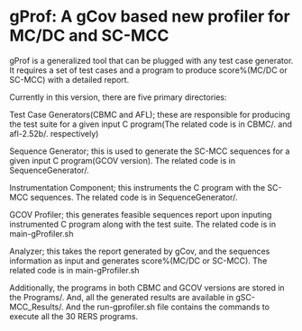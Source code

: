 # gProf: A gCov based new profiler for MC/DC and SC-MCC

gProf is a generalized tool that can be plugged with any test case generator. It requires a set of test cases and a program to produce score%(MC/DC or SC-MCC) with a detailed report.

Currently in this version, there are five primary directories:

Test Case Generators(CBMC and AFL); these are responsible for producing the test suite for a given input C program(The related code is in CBMC/. and afl-2.52b/. respectively)

Sequence Generator; this is used to generate the SC-MCC sequences for a given input C program(GCOV version). The related code is in SequenceGenerator/.

Instrumentation Component; this instruments the C program with the SC-MCC sequences. The related code is in SequenceGenerator/.

GCOV Profiler; this generates feasible sequences report upon inputing instrumented C program along with the test suite. The related code is in main-gProfiler.sh

Analyzer; this takes the report generated by gCov, and the sequences information as input and generates score%(MC/DC or SC-MCC). The related code is in main-gProfiler.sh

Additionally, the programs in both CBMC and GCOV versions are stored in the Programs/. And, all the generated results are available in gSC-MCC_Results/. And the run-gprofiler.sh file contains the commands to execute all the 30 RERS programs.
